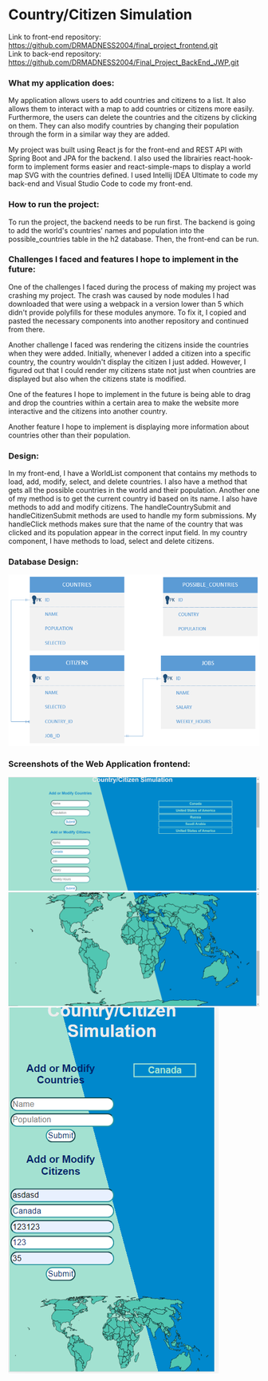 # Country/Citizen Simulation

Link to front-end repository: https://github.com/DRMADNESS2004/final_project_frontend.git <br/>
Link to back-end repository: https://github.com/DRMADNESS2004/Final_Project_BackEnd_JWP.git


### What my application does:
My application allows users to add countries and citizens to a list. It also allows them to interact with a map to add countries or citizens more easily. Furthermore, the users can delete the countries and the citizens by clicking on them. They can also modify countries by changing their population through the form in a similar way they are added. 

My project was built using React js for the front-end and REST API with Spring Boot and JPA for the backend. I also used the librairies react-hook-form to implement forms easier and react-simple-maps to display a world map SVG with the countries defined. I used Intellij IDEA Ultimate to code my back-end and Visual Studio Code to code my front-end. 

### How to run the project:

To run the project, the backend needs to be run first. The backend is going to add the world's countries' names and population into the possible_countries table in the h2 database. Then, the front-end can be run.  

### Challenges I faced and features I hope to implement in the future:

One of the challenges I faced during the process of making my project was crashing my project. The crash was caused by node modules I had downloaded that were using a webpack in a version lower than 5 which didn't provide polyfills for these modules anymore. To fix it, I copied and pasted the necessary components into another repository and continued from there. 

Another challenge I faced was rendering the citizens inside the countries when they were added. Initially, whenever I added a citizen into a specific country, the country wouldn't display the citizen I just added. However, I figured out that I could render my citizens state not just when countries are displayed but also when the citizens state is modified.

One of the features I hope to implement in the future is being able to drag and drop the countries within a certain area to make the website more interactive and the citizens into another country. 

Another feature I hope to implement is displaying more information about countries other than their population.

### Design:

In my front-end, I have a WorldList component that contains my methods to load, add, modify, select, and delete countries. I also have a method that gets all the possible countries in the world and their population. Another one of my method is to get the current country id based on its name. I also have methods to add and modify citizens. The handleCountrySubmit and handleCitizenSubmit methods are used to handle my form submissions. My handleClick methods makes sure that the name of the country that was clicked and its population appear in the correct input field. In my country component, I have methods to load, select and delete citizens.

### Database Design: 
![entity relationship diagram](./images/entity_relationship_diagram.PNG)

### Screenshots of the Web Application frontend:
![forms and display of countries and citizens](./images/screenshot_1.PNG)
![world map](./images/screenshot_2.PNG)
![responsive to mobile devices](./images/responsive.PNG)
